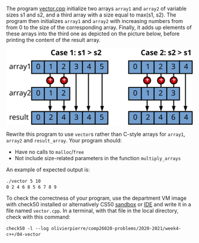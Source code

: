 The program [vector.cpp](vector.cpp) initialize two arrays `array1` and
`array2` of variable sizes s1 and s2, and a third array with a size equal to
max(s1, s2). The program then initializes `array1` and `array2` with increasing
numbers from from 0 to the size of the corresponding array. Finally, it adds up
elements of these arrays into the third one as depicted on the picture below,
before printing the content of the result array.

![](picture.svg)

Rewrite this program to use `vector`s rather than C-style arrays for `array1`,
`array2` and `result_array`. Your program should:

- Have no calls to `malloc`/`free`
- Not include size-related parameters in the function `multiply_arrays`


An example of expected output is:
```shell
./vector 5 10     
0 2 4 6 8 5 6 7 8 9
```

To check the correctness of your program, use the department VM image with check50 installed or alternatively CS50 [sandbox](sandbox.cs50.io)
or [IDE](ide.cs50.io) and write it in a file named `vector.cpp`. In a
terminal, with that file in the local directory, check with this command:
```shell
check50 -l --log olivierpierre/comp26020-problems/2020-2021/week4-c++/04-vector
```
